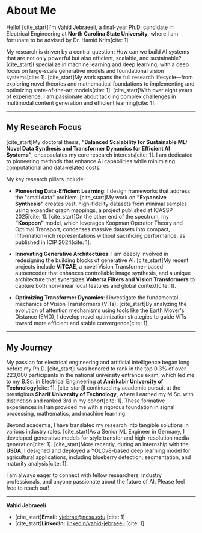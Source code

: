 # About Me

Hello! [cite_start]I'm Vahid Jebraeeli, a final-year Ph.D. candidate in Electrical Engineering at **North Carolina State University**, where I am fortunate to be advised by Dr. Hamid Krim[cite: 1].

My research is driven by a central question: How can we build AI systems that are not only powerful but also efficient, scalable, and sustainable? [cite_start]I specialize in machine learning and deep learning, with a deep focus on large-scale generative models and foundational vision systems[cite: 1]. [cite_start]My work spans the full research lifecycle—from exploring novel theories and mathematical foundations to implementing and optimizing state-of-the-art models[cite: 1]. [cite_start]With over eight years of experience, I am passionate about tackling complex challenges in multimodal content generation and efficient learning[cite: 1].

---
## My Research Focus

[cite_start]My doctoral thesis, **“Balanced Scalability for Sustainable ML: Novel Data Synthesis and Transformer Dynamics for Efficient AI Systems”**, encapsulates my core research interests[cite: 1]. I am dedicated to pioneering methods that enhance AI capabilities while minimizing computational and data-related costs.

My key research pillars include:

* **Pioneering Data-Efficient Learning**: I design frameworks that address the "small data" problem. [cite_start]My work on **"Expansive Synthesis"** creates vast, high-fidelity datasets from minimal samples using expander graph mappings, a project published at ICASSP 2025[cite: 1]. [cite_start]On the other end of the spectrum, my **"Koopcon"** model, which leverages Koopman Operator Theory and Optimal Transport, condenses massive datasets into compact, information-rich representations without sacrificing performance, as published in ICIP 2024[cite: 1].

* **Innovating Generative Architectures**: I am deeply involved in redesigning the building blocks of generative AI. [cite_start]My recent projects include **ViTCAE**, a novel Vision Transformer-based autoencoder that enhances controllable image synthesis, and a unique architecture that synergizes **Volterra Filters and Vision Transformers** to capture both non-linear local features and global context[cite: 1].

* **Optimizing Transformer Dynamics**: I investigate the fundamental mechanics of Vision Transformers (ViTs). [cite_start]By analyzing the evolution of attention mechanisms using tools like the Earth Mover's Distance (EMD), I develop novel optimization strategies to guide ViTs toward more efficient and stable convergence[cite: 1].

---
## My Journey

My passion for electrical engineering and artificial intelligence began long before my Ph.D. [cite_start]I was honored to rank in the top 0.3% of over 223,000 participants in the national university entrance exam, which led me to my B.Sc. in Electrical Engineering at **Amirkabir University of Technology**[cite: 1]. [cite_start]I continued my academic pursuit at the prestigious **Sharif University of Technology**, where I earned my M.Sc. with distinction and ranked 3rd in my cohort[cite: 1]. These formative experiences in Iran provided me with a rigorous foundation in signal processing, mathematics, and machine learning.

Beyond academia, I have translated my research into tangible solutions in various industry roles. [cite_start]As a Senior ML Engineer in Germany, I developed generative models for style transfer and high-resolution media generation[cite: 1]. [cite_start]More recently, during an internship with the **USDA**, I designed and deployed a YOLOv8-based deep learning model for agricultural applications, including blueberry detection, segmentation, and maturity analysis[cite: 1].

I am always eager to connect with fellow researchers, industry professionals, and anyone passionate about the future of AI. Please feel free to reach out!

---

**Vahid Jebraeeli**
* [cite_start]**Email:** vjebrae@ncsu.edu [cite: 1]
* [cite_start]**LinkedIn:** [linkedin/vahid-jebraeeli](https://www.linkedin.com/in/vahid-jebraeeli) [cite: 1]
